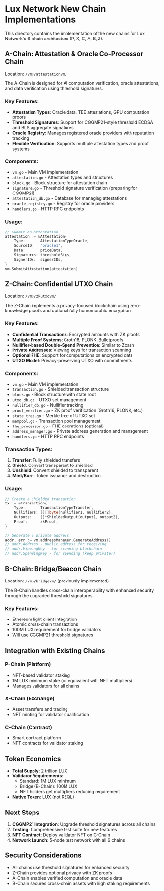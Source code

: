 # Lux Network New Chain Implementations

This directory contains the implementation of the new chains for Lux Network's 6-chain architecture (P, X, C, A, B, Z).

## A-Chain: Attestation & Oracle Co-Processor Chain

Location: `/vms/attestationvm/`

The A-Chain is designed for AI computation verification, oracle attestations, and data verification using threshold signatures.

### Key Features:
- **Attestation Types**: Oracle data, TEE attestations, GPU computation proofs
- **Threshold Signatures**: Support for CGGMP21-style threshold ECDSA and BLS aggregate signatures
- **Oracle Registry**: Manages registered oracle providers with reputation tracking
- **Flexible Verification**: Supports multiple attestation types and proof systems

### Components:
- `vm.go` - Main VM implementation
- `attestation.go` - Attestation types and structures
- `block.go` - Block structure for attestation chain
- `signature.go` - Threshold signature verification (preparing for CGGMP21)
- `attestation_db.go` - Database for managing attestations
- `oracle_registry.go` - Registry for oracle providers
- `handlers.go` - HTTP RPC endpoints

### Usage:
```go
// Submit an attestation
attestation := &Attestation{
    Type:       AttestationTypeOracle,
    SourceID:   "oracle1",
    Data:       priceData,
    Signatures: thresholdSigs,
    SignerIDs:  signerIDs,
}
vm.SubmitAttestation(attestation)
```

## Z-Chain: Confidential UTXO Chain

Location: `/vms/zkutxovm/`

The Z-Chain implements a privacy-focused blockchain using zero-knowledge proofs and optional fully homomorphic encryption.

### Key Features:
- **Confidential Transactions**: Encrypted amounts with ZK proofs
- **Multiple Proof Systems**: Groth16, PLONK, Bulletproofs
- **Nullifier-based Double-Spend Prevention**: Similar to Zcash
- **Private Addresses**: Viewing keys for transaction scanning
- **Optional FHE**: Support for computations on encrypted data
- **UTXO Model**: Privacy-preserving UTXO with commitments

### Components:
- `vm.go` - Main VM implementation
- `transaction.go` - Shielded transaction structure
- `block.go` - Block structure with state root
- `utxo_db.go` - UTXO set management
- `nullifier_db.go` - Nullifier tracking
- `proof_verifier.go` - ZK proof verification (Groth16, PLONK, etc.)
- `state_tree.go` - Merkle tree of UTXO set
- `mempool.go` - Transaction pool management
- `fhe_processor.go` - FHE operations (optional)
- `address_manager.go` - Private address generation and management
- `handlers.go` - HTTP RPC endpoints

### Transaction Types:
1. **Transfer**: Fully shielded transfers
2. **Shield**: Convert transparent to shielded
3. **Unshield**: Convert shielded to transparent
4. **Mint/Burn**: Token issuance and destruction

### Usage:
```go
// Create a shielded transaction
tx := &Transaction{
    Type:       TransactionTypeTransfer,
    Nullifiers: [][]byte{nullifier1, nullifier2},
    Outputs:    []*ShieldedOutput{output1, output2},
    Proof:      zkProof,
}

// Generate a private address
addr, err := vm.addressManager.GenerateAddress()
// addr.Address - public address for receiving
// addr.ViewingKey - for scanning blockchain
// addr.SpendingKey - for spending (keep private!)
```

## B-Chain: Bridge/Beacon Chain

Location: `/vms/bridgevm/` (previously implemented)

The B-Chain handles cross-chain interoperability with enhanced security through the upgraded threshold signatures.

### Key Features:
- Ethereum light client integration
- Atomic cross-chain transactions
- 100M LUX requirement for bridge validators
- Will use CGGMP21 threshold signatures

## Integration with Existing Chains

### P-Chain (Platform)
- NFT-based validator staking
- 1M LUX minimum stake (or equivalent with NFT multipliers)
- Manages validators for all chains

### X-Chain (Exchange)
- Asset transfers and trading
- NFT minting for validator qualification

### C-Chain (Contract)
- Smart contract platform
- NFT contracts for validator staking

## Token Economics

- **Total Supply**: 2 trillion LUX
- **Validator Requirements**:
  - Standard: 1M LUX minimum
  - Bridge (B-Chain): 100M LUX
  - NFT holders get multipliers reducing requirement
- **Native Token**: LUX (not REQL)

## Next Steps

1. **CGGMP21 Integration**: Upgrade threshold signatures across all chains
2. **Testing**: Comprehensive test suite for new features
3. **NFT Contract**: Deploy validator NFT on C-Chain
4. **Network Launch**: 5-node test network with all 6 chains

## Security Considerations

- All chains use threshold signatures for enhanced security
- Z-Chain provides optional privacy with ZK proofs
- A-Chain enables verified computation and oracle data
- B-Chain secures cross-chain assets with high staking requirements